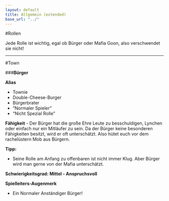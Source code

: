 ```yaml
---
layout: default
title: Allgemein (extended)
base_url: "../"
---
```


#Rollen   
  
Jede Rolle ist wichtig, egal ob Bürger oder Mafia Goon, also verschwendet sie nicht!  

***
  
#Town
  
  
###**Bürger** 
  
  
**Alias**  
* Townie  
* Double-Cheese-Burger  
* Bürgerbrater  
* “Normaler Spieler”  
* “Nicht Spezial Rolle”  
  
**Fähigkeit** - Der Bürger hat die große Ehre Leute zu besschuldigen, Lynchen oder einfach nur ein Mitläufer zu sein. Da der Bürger keine besonderen Fähigkeiten besitzt, wird er oft unterschätzt. Also hütet euch vor dem rachelüstern Mob aus Bürgern.  
  
**Tipp:**  
* Seine Rolle am Anfang zu offenbaren ist nicht immer Klug. Aber Bürger wird man gerne von der Mafia unterschätzt.  
  
**Schwierigkeitsgrad: Mittel - Anspruchsvoll**  
  
**Spielleiters-Augenmerk**  
* Ein Normaler Anständiger Bürger!  
